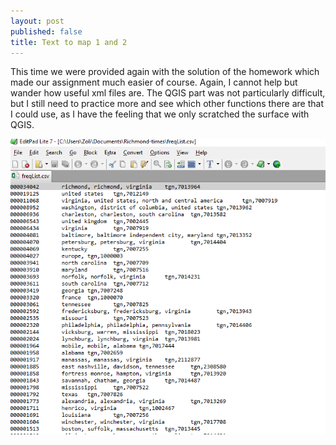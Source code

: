 ```yaml
---
layout: post
published: false
title: Text to map 1 and 2
---
```

This time we were provided again with the solution of the homework which made our assignment much easier of course. Again, I cannot help but wander how useful xml files are. The QGIS part was not particularly difficult, but I still need to practice more and see which other functions there are that I could use, as I have the feeling that we only scratched the surface with QGIS.

![frequency_list.PNG](/img/frequency_list.PNG)